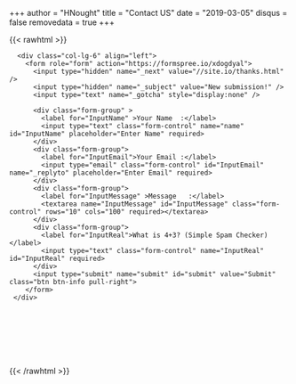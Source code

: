 +++
author = "HNought"
title = "Contact US"
date = "2019-03-05"
disqus = false
removedata = true
+++

{{< rawhtml >}} 

      <div class="col-lg-6" align="left">
        <form role="form" action="https://formspree.io/xdogdyal">
          <input type="hidden" name="_next" value="//site.io/thanks.html" />
          <input type="hidden" name="_subject" value="New submission!" />
          <input type="text" name="_gotcha" style="display:none" />

          <div class="form-group" >
            <label for="InputName" >Your Name  :</label>
            <input type="text" class="form-control" name="name" id="InputName" placeholder="Enter Name" required>
          </div>
          <div class="form-group">
            <label for="InputEmail">Your Email :</label>
            <input type="email" class="form-control" id="InputEmail" name="_replyto" placeholder="Enter Email" required>
          </div>
          <div class="form-group">
            <label for="InputMessage" >Message   :</label>
            <textarea name="InputMessage" id="InputMessage" class="form-control" rows="10" cols="100" required></textarea>
          </div>
          <div class="form-group">
            <label for="InputReal">What is 4+3? (Simple Spam Checker)</label>
            <input type="text" class="form-control" name="InputReal" id="InputReal" required>
          </div>
          <input type="submit" name="submit" id="submit" value="Submit" class="btn btn-info pull-right"> 
        </form>
     </div>
<br/><br/>
<br/><br/>
<br/><br/>
{{< /rawhtml >}}

